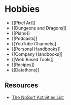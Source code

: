 # Hobbies

- [[Pixel Art]]
- [[Dungeons and Dragons]]
- [[Piano]]
- [[Podcasts]]
- [[YouTube Channels]]
- [[Personal Handbooks]]
- [[Company Handbooks]]
- [[Web Based Tools]]
- [[Recipes]]
- [[Datathons]]

## Resources

- [The NoSurf Activities List](https://nosurf.net/activity-list/)